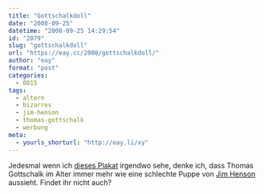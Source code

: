 ```yaml
---
title: "Gottschalkdoll"
date: "2008-09-25"
datetime: "2008-09-25 14:29:54"
id: "2079"
slug: "gottschalkdoll"
url: "https://eay.cc/2008/gottschalkdoll/"
author: "eay"
format: "post"
categories:
  - 0815
tags:
  - altern
  - bizarres
  - jim-henson
  - thomas-gottschalk
  - werbung
meta:
  - yourls_shorturl: "http://eay.li/xy"
---
```


Jedesmal wenn ich [dieses Plakat](http://anonym.to/?http://www.misereor50.de/thomas-gottschalk.html) irgendwo sehe, denke ich, dass Thomas Gottschalk im Alter immer mehr wie eine schlechte Puppe von [Jim Henson](http://de.wikipedia.org/wiki/Jim_Henson) aussieht. Findet ihr nicht auch?
